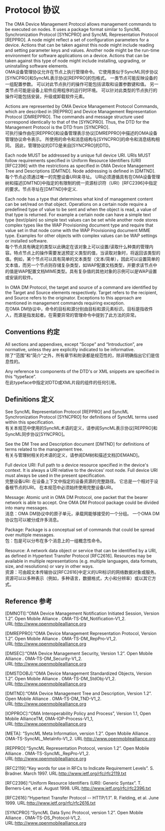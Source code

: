 # Protocol 协议
The OMA Device Management Protocol allows management commands to be executed on nodes. It uses a package format similar to SyncML Synchronization Protocol [SYNCPRO] and SyncML Representation Protocol [REPPRO]. A node might reflect a set of configuration parameters for a device. Actions that can be taken against this node might include reading and setting parameter keys and values. Another node might be the run-time environment for software applications on a device. Actions that can be taken against this type of node might include installing, upgrading, or uninstalling software elements.<br/>
OMA设备管理协议允许在节点上执行管理命令。 它使用类似于SyncML同步协议[SYNCPRO]和SyncML表示协议[REPPRO]的包格式。 一类节点可能反映设备的一组配置参数。 可以对此节点执行的操作可能包括读取和设置参数键和值。 另一类节点可能是设备上软件应用程序的运行时环境。 可以针对此类型的节点执行的操作可能包括安装，升级或卸载软件元素。

Actions are represented by OMA Device Management Protocol Commands, which are described in [REPPRO] and Device Management Representation Protocol [DMREPPRO]. The commands and message structure used correspond identically to that of the [SYNCPRO]. Thus, the DTD for the Management Protocol is the DTD from [SYNCPRO].<br/>
可执行操作由在[REPPRO]和设备管理表示协议[DMREPPRO]中描述的OMA设备管理协议命令表示。 所使用的命令和消息结构与[SYNCPRO]的命令和消息结构相同。 因此，管理协议的DTD是来自[SYNCPRO]的DTD。

Each node MUST be addressed by a unique full device URI. URIs MUST follow requirements specified in Uniform Resource Identifiers (URI) [RFC2396] with the restrictions as specified in OMA Device Management Tree and Descriptions [DMTND]. Node addressing is defined in [DMTND].<br/>
每个节点必须通过唯一的完整设备URI来寻址。 URI必须遵循具有在OMA设备管理树和描述[DMTND]中指定的有限制的统一资源标识符（URI）[RFC2396]中指定的要求。节点寻址在[DMTND]中定义.

Each node has a type that determines what kind of management content can be set/read on that object. Operations on a certain node require a predefined type of value to be sent and when the object is read, a value of that type is returned. For example a certain node can have a simple text type (text/plain) so simple text values can be set while another node stores complex types like the WAP Provisioning document type and require that value set in that node come with the WAP Provisioning document MIME type. Examples for other objects with complex values can be WAP settings or installed software.<br/>
每个节点具有确定的类型以此确定在该对象上可以设置/读取什么种类的管理内容。特点节点上的操作需要发送预定义类型的值，当读取对象时，将返回该类型的值。例如，某个节点可以具有简单的文本类型（文本/简单），因此可以设置简单的文本值，而另一个节点则存储复杂类型，如WAP配置文档类型，并要求该节点中的值是WAP配置文档MIME类型。具有复杂值的其他对象的示例可以是WAP设置或安装的软件。

In OMA DM Protocol, the target and source of a command are identified by the Target and Source elements respectively. Target refers to the recipient, and Source refers to the originator. Exceptions to this approach are mentioned in management commands requiring exception.<br/>
在OMA DM协议中，命令的目标和源分别由目标和源元素标识。目标是指收件人，而源是指发起者。在需要异常的管理命令中提到了此方法的异常。
## Conventions 约定
All sections and appendixes, except “Scope” and “Introduction”, are normative, unless they are explicitly indicated to be informative.<br/>
除了“范围”和“简介”之外，所有章节和附录都是规范性的，除非明确指出它们是信息性的。

Any reference to components of the DTD's or XML snippets are specified in this “typeface”.<br/>
在此typeface中指定对DTD或XML片段的组件的任何引用。

## Definitions 定义
See SyncML Representation Protocol [REPPRO] and SyncML Synchronization Protocol [SYNCPRO] for definitions of SyncML terms used within this specification.<br/>
有关本规范中使用的SyncML术语的定义，请参阅SyncML表示协议[REPPRO]和SyncML同步协议[SYNCPRO]。

See the DM Tree and Description document [DMTND] for definitions of terms related to the management tree.<br/>
有关与管理树相关的术语的定义，请参阅DM树和描述文档[DEMAND]。

Full device URI: Full path to a device resource specified in the device's context. It is always a URI relative to the devices’ root node. Full device URI must always be used in the present specification.<br/>
完整设备URI: 在设备上下文中指定的设备资源的完整路径。 它总是一个相对于设备根节点的URI。 在本规范中必须始终使用完整设备URI。

Message: Atomic unit in OMA DM Protocol, one packet that the bearer network is able to accept. One OMA DM Protocol package could be divided into many messages.<br/>
消息：OMA DM协议中的原子单元，承载网能够接受的一个分组。 一个OMA DM协议包可以被分成许多消息。

Package: Package is a conceptual set of commands that could be spread over multiple messages.<br/>
包：包是可以分布在多个消息上的一组概念性命令。

Resource: A network data object or service that can be identified by a URI, as defined in Hypertext Transfer Protocol [RFC2616]. Resources may be available in multiple representations (e.g. multiple languages, data formats, size, and resolutions) or vary in other ways.<br/>
资源：可由超文本传输协议[RFC2616]中定义的URI标识的网络数据对象或服务。 资源可以以多种表示（例如，多种语言，数据格式，大小和分辨率）或以其它方式。

## Reference 参考
[DMNOTI]:“OMA Device Management Notification Initiated Session, Version 1.2”. Open Mobile Alliance .
OMA-TS-DM_Notification-V1_2. URL:http://www.openmobilealliance.org

[DMREPPRO]:“OMA Device Management Representation Protocol, Version 1.2”. Open Mobile Alliance . OMA-TS-DM_RepPro-V1_2. URL:http://www.openmobilealliance.org

[DMSEC]:“OMA Device Management Security, Version 1.2”. Open Mobile Alliance . OMA-TS-DM_Security-V1_2. URL:http://www.openmobilealliance.org

[DMSTDOBJ]:“OMA Device Management Standardized Objects, Version 1.2”. Open Mobile Alliance . OMA-TS-DM_StdObj-V1_2. URL:http://www.openmobilealliance.org

[DMTND]:“OMA Device Management Tree and Description, Version 1.2”. Open Mobile Alliance . OMA-TS-DM_TND-V1_2. URL:http://www.openmobilealliance.org

[IOPPROC]:“OMA Interoperability Policy and Process”, Version 1.1, Open Mobile AllianceTM, OMA-IOP-Process-V1_1, URL:http://www.openmobilealliance.org

[META]:
“SyncML Meta Information, version 1.2”. Open Mobile Alliance . OMA-TS-SyncML_MetaInfo-V1_2. URL:http://www.openmobilealliance.org

[REPPRO]:“SyncML Representation Protocol, version 1.2”. Open Mobile Alliance . OMA-TS-SyncML_RepPro-V1_2. URL:http://www.openmobilealliance.org

[RFC2119]:“Key words for use in RFCs to Indicate Requirement Levels”. S. Bradner. March 1997.
URL:http://www.ietf.org/rfc/rfc2119.txt

[RFC2396]:“Uniform Resource Identifiers (URI): Generic Syntax”. T. Berners-Lee, et al. August 1998. URL:http://www.ietf.org/rfc/rfc2396.txt

[RFC2616]:“Hypertext Transfer Protocol -- HTTP/1.1”. R. Fielding, et al. June 1999.
URL:http://www.ietf.org/rfc/rfc2616.txt

[SYNCPRO]:“SyncML Data Sync Protocol, version 1.2”. Open Mobile Alliance . OMA-TS-DS_Protocol-V1_2. URL:http://www.openmobilealliance.org